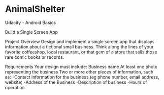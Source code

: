 # AnimalShelter
Udacity - Android Basics


Build a Single Screen App

Project Overview
Design and implement a single screen app that displays information about a fictional small business. 
Think along the lines of your favorite coffeeshop, local restaurant, or that gem of a store that sells those rare comic books or records.

Requirements
Your design must include:
Business name
At least one photo representing the business
Two or more other pieces of information, such as:
-Contact information for the business (eg phone number, email address, website)
-Address of the Business
-Description of business
-Hours of operation